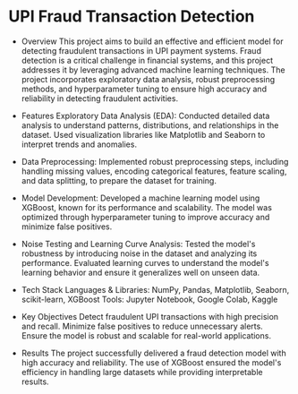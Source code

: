 # UPI Fraud Transaction Detection
- Overview
This project aims to build an effective and efficient model for detecting fraudulent transactions in UPI payment systems. Fraud detection is a critical challenge in financial systems, and this project addresses it by leveraging advanced machine learning techniques. The project incorporates exploratory data analysis, robust preprocessing methods, and hyperparameter tuning to ensure high accuracy and reliability in detecting fraudulent activities.

- Features
Exploratory Data Analysis (EDA):
Conducted detailed data analysis to understand patterns, distributions, and relationships in the dataset. Used visualization libraries like Matplotlib and Seaborn to interpret trends and anomalies.

- Data Preprocessing:
Implemented robust preprocessing steps, including handling missing values, encoding categorical features, feature scaling, and data splitting, to prepare the dataset for training.

- Model Development:
Developed a machine learning model using XGBoost, known for its performance and scalability. The model was optimized through hyperparameter tuning to improve accuracy and minimize false positives.

- Noise Testing and Learning Curve Analysis:
Tested the model's robustness by introducing noise in the dataset and analyzing its performance. Evaluated learning curves to understand the model's learning behavior and ensure it generalizes well on unseen data.

- Tech Stack
Languages & Libraries: NumPy, Pandas, Matplotlib, Seaborn, scikit-learn, XGBoost
Tools: Jupyter Notebook, Google Colab, Kaggle
- Key Objectives
Detect fraudulent UPI transactions with high precision and recall.
Minimize false positives to reduce unnecessary alerts.
Ensure the model is robust and scalable for real-world applications.
- Results
The project successfully delivered a fraud detection model with high accuracy and reliability. The use of XGBoost ensured the model's efficiency in handling large datasets while providing interpretable results.
